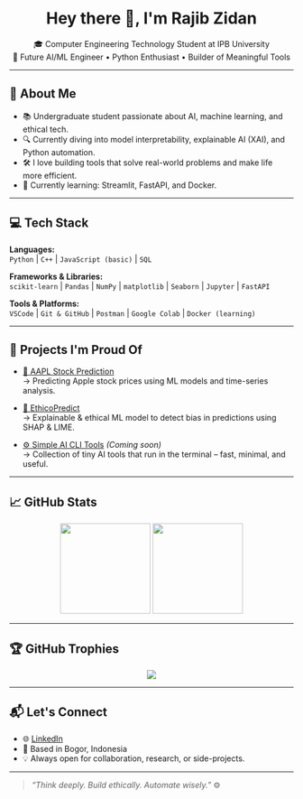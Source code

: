 <h1 align="center">Hey there 👋, I'm Rajib Zidan</h1>

<p align="center">
  🎓 Computer Engineering Technology Student at IPB University<br/>
  🤖 Future AI/ML Engineer • Python Enthusiast • Builder of Meaningful Tools
</p>

---

## 🧠 About Me

- 📚 Undergraduate student passionate about AI, machine learning, and ethical tech.
- 🔍 Currently diving into model interpretability, explainable AI (XAI), and Python automation.
- 🛠️ I love building tools that solve real-world problems and make life more efficient.
- 🌱 Currently learning: Streamlit, FastAPI, and Docker.

---

## 💻 Tech Stack

**Languages:**  
`Python` | `C++` | `JavaScript (basic)` | `SQL`

**Frameworks & Libraries:**  
`scikit-learn` | `Pandas` | `NumPy` | `matplotlib` | `Seaborn` | `Jupyter` | `FastAPI`

**Tools & Platforms:**  
`VSCode` | `Git & GitHub` | `Postman` | `Google Colab` | `Docker (learning)`

---

## 🚀 Projects I'm Proud Of

- [🧠 AAPL Stock Prediction](https://github.com/jbunnnn/Analysis-and-Prediction-of-Apple-AAPL--)  
  → Predicting Apple stock prices using ML models and time-series analysis.

- [🧪 EthicoPredict](https://github.com/jbunnnn/EthicoPredict)  
  → Explainable & ethical ML model to detect bias in predictions using SHAP & LIME.

- [⚙️ Simple AI CLI Tools](https://github.com/jbunnnn/ai-cli-utils) *(Coming soon)*  
  → Collection of tiny AI tools that run in the terminal – fast, minimal, and useful.

---

## 📈 GitHub Stats

<p align="center">
  <img src="https://github-readme-stats.vercel.app/api?username=jbunnnn&show_icons=true&theme=react" height="160"/>
  <img src="https://github-readme-stats.vercel.app/api/top-langs/?username=jbunnnn&layout=compact&theme=react" height="160"/>
</p>

---

## 🏆 GitHub Trophies

<p align="center">
  <img src="https://github-profile-trophy.vercel.app/?username=jbunnnn&theme=darkhub&no-frame=true&column=7" />
</p>

---

## 📬 Let's Connect

- 🌐 [LinkedIn](https://www.linkedin.com/in/rajib-zidan-rusdiansyah-7966ab2b3)  
- 📍 Based in Bogor, Indonesia  
- 💡 Always open for collaboration, research, or side-projects.

---

> *“Think deeply. Build ethically. Automate wisely.”* ⚙️
